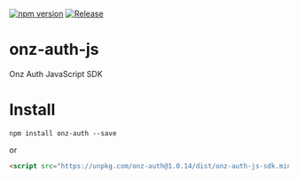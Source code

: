 [![npm version](https://badge.fury.io/js/onz-auth.svg)](https://badge.fury.io/js/onz-auth)
[![Release](https://github.com/zailky/onz-auth-js/actions/workflows/release.yml/badge.svg?branch=main)](https://github.com/zailky/onz-auth-js/actions/workflows/release.yml)

# onz-auth-js
Onz Auth JavaScript SDK

# Install

```shell
npm install onz-auth --save
```

or

```html
<script src="https://unpkg.com/onz-auth@1.0.14/dist/onz-auth-js-sdk.min.js"></script>
```
